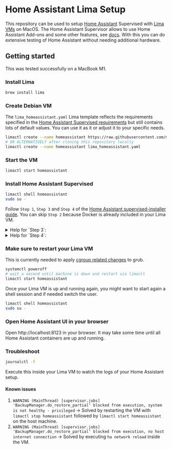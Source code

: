 # Home Assistant Lima Setup

This repository can be used to setup [Home Assistant](https://github.com/home-assistant) Supervised with [Lima VMs](https://github.com/lima-vm/lima) on MacOS.
The Home Assistant Supervisor allows to use Home Assistant Add-ons and some other features, see [docs](https://www.home-assistant.io/installation/#advanced-installation-methods). With this you can do extensive testing of Home Assistant without needing additional hardware.

## Getting started

This was tested successfully on a MacBook M1.

### Install Lima
```sh
brew install lima
```

### Create Debian VM
The `lima_homeassistant.yaml` Lima template reflects the requirements specified in the [Home Assistant Supervised requirements](https://github.com/home-assistant/architecture/blob/master/adr/0014-home-assistant-supervised.md#supported-operating-system-system-dependencies-and-versions) but still contains lots of default values.
You can use it as it or adjust it to your specific needs. 
```sh
limactl create --name homeassistant https://raw.githubusercontent.com/maxarndt/homeassistant-lima/main/lima_homeassistant.yaml
# OR ALTERNATIVELY after cloning this repository locally
limactl create --name homeassistant lima_homeassistant.yaml
```

### Start the VM
```sh
limactl start homeassistant
```

### Install Home Assistant Supervised
```sh
limactl shell homeassistant
sudo su -
```

Follow `Step 1`, `Step 3` and `Step 4` of the [Home Assistant supervised-installer guide](https://github.com/home-assistant/supervised-installer?tab=readme-ov-file#installation). You can skip `Step 2` because Docker is already included in your Lima VM.


<details>
  <summary>Help for `Step 3`:</summary>
  At the time of writing these docs the latest version was `1.6.0`:

  ```sh
  cd /tmp
  wget https://github.com/home-assistant/os-agent/releases/download/1.6.0/os-agent_1.6.0_linux_aarch64.deb
  dpkg -i os-agent_1.6.0_linux_aarch64.deb
  ```
</details>

<details>
  <summary>Help for `Step 4`:</summary>
  Select `qemuarm-64` if the configuration UI appears in your terminal.
</details>

### Make sure to restart your Lima VM
This is currently needed to apply [cgroup related changes](https://www.home-assistant.io/more-info/unsupported/cgroup_version) to grub.
```sh
systemctl poweroff
# wait a second until machine is down and restart via limactl
limactl start homeassistant
```
Once your Lima VM is up and running again, you might want to start again a shell session and if needed switch the user.
```sh
limactl shell homeassistant
sudo su -
```

### Open Home Assistant UI in your browser
Open http://localhost:8123 in your browser.
It may take some time until all Home Assistant containers are up and running.

### Troubleshoot
```sh
journalctl -f
```
Execute this inside your Lima VM to watch the logs of your Home Assistant setup.

#### Known issues
1. `WARNING (MainThread) [supervisor.jobs] 'BackupManager.do_restore_partial' blocked from execution, system is not healthy - privileged` -> Solved by restarting the VM with `limactl stop homeassistant` followed by `limactl start homeassistant` on the host machine.
2. `WARNING (MainThread) [supervisor.jobs] 'BackupManager.do_restore_partial' blocked from execution, no host internet connection` -> Solved by executing `ha network reload` inside the VM.
